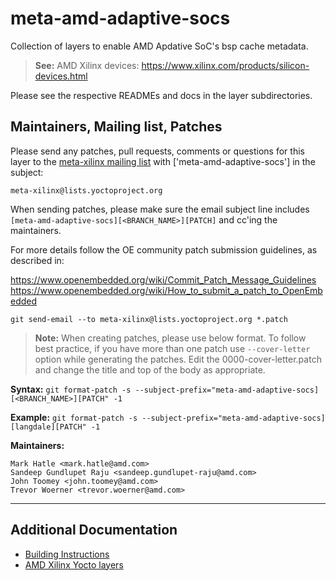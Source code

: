 # meta-amd-adaptive-socs

Collection of layers to enable AMD Apdative SoC's bsp cache metadata.

> **See:** AMD Xilinx devices:
	https://www.xilinx.com/products/silicon-devices.html

Please see the respective READMEs and docs in the layer subdirectories.

## Maintainers, Mailing list, Patches

Please send any patches, pull requests, comments or questions for this layer to
the [meta-xilinx mailing list](https://lists.yoctoproject.org/g/meta-xilinx)
with ['meta-amd-adaptive-socs'] in the subject:

	meta-xilinx@lists.yoctoproject.org

When sending patches, please make sure the email subject line includes
`[meta-amd-adaptive-socs][<BRANCH_NAME>][PATCH]` and cc'ing the maintainers.

For more details follow the OE community patch submission guidelines, as described in:

https://www.openembedded.org/wiki/Commit_Patch_Message_Guidelines
https://www.openembedded.org/wiki/How_to_submit_a_patch_to_OpenEmbedded

`git send-email --to meta-xilinx@lists.yoctoproject.org *.patch`

> **Note:** When creating patches, please use below format. To follow best practice,
> if you have more than one patch use `--cover-letter` option while generating the
> patches. Edit the 0000-cover-letter.patch and change the title and top of the
> body as appropriate.

**Syntax:**
`git format-patch -s --subject-prefix="meta-amd-adaptive-socs][<BRANCH_NAME>][PATCH" -1`

**Example:**
`git format-patch -s --subject-prefix="meta-amd-adaptive-socs][langdale][PATCH" -1`

**Maintainers:**

	Mark Hatle <mark.hatle@amd.com>
	Sandeep Gundlupet Raju <sandeep.gundlupet-raju@amd.com>
	John Toomey <john.toomey@amd.com>
    Trevor Woerner <trevor.woerner@amd.com>
---

## Additional Documentation

* [Building Instructions](README.build.md)
* [AMD Xilinx Yocto layers](https://github.com/Xilinx/meta-xilinx/blob/master/README.md)
